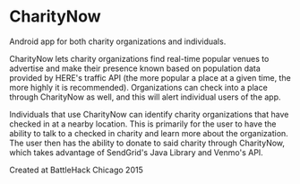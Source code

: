 # CharityNow
Android app for both charity organizations and individuals.

CharityNow lets charity organizations find real-time popular venues to advertise and make their presence known based on population data provided by HERE's traffic API (the more popular a place at a given time, the more highly it is recommended). Organizations can check into a place through CharityNow as well, and this will alert individual users of the app.

Individuals that use CharityNow can identify charity organizations that have checked in at a nearby location. This is primarily for the user to have the ability to talk to a checked in charity and learn more about the organization. The user then has the ability to donate to said charity through CharityNow, which takes advantage of SendGrid's Java Library and Venmo's API.

Created at BattleHack Chicago 2015
